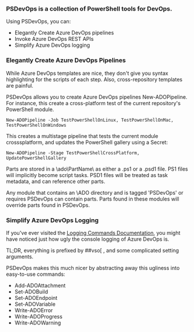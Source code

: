 ### PSDevOps is a collection of PowerShell tools for DevOps.


Using PSDevOps, you can:

* Elegantly Create Azure DevOps pipelines
* Invoke Azure DevOps REST APIs
* Simplify Azure DevOps logging

### Elegantly Create Azure DevOps Pipelines

While Azure DevOps templates are nice, they don't give you syntax highlighting for the scripts of each step.  Also, cross-repository templates are painful.

PSDevOps allows you to create Azure DevOps pipelines New-ADOPipeline.  For instance, this create a cross-platform test of the current repository's PowerShell module.

    New-ADOPipeline -Job TestPowerShellOnLinux, TestPowerShellOnMac, TestPowerShellOnWindows


This creates a multistage pipeline that tests the current module crosssplatform, and updates the PowerShell gallery using a Secret: 


    New-ADOPipeline -Stage TestPowerShellCrossPlatform, UpdatePowerShellGallery


Parts are stored in a \ado\PartName\ as either a .ps1 or a .psd1 file.
PS1 files will implicitly become script tasks.
PSD1 files will be treated as task metadata, and can reference other parts.

Any module that contains an \ADO directory and is tagged 'PSDevOps' or requires PSDevOps can contain parts.
Parts found in these modules will override parts found in PSDevOps.


### Simplify Azure DevOps Logging

If you've ever visited the [Logging Commands Documentation](https://docs.microsoft.com/en-us/azure/devops/pipelines/scripts/logging-commands), you might have noticed just how ugly the console logging of Azure DevOps is.  

TL;DR, everything is prefixed by ##vso[ , and some complicated setting arguments.

PSDevOps makes this much nicer by abstracting away this ugliness into easy-to-use commands:

* Add-ADOAttachment
* Set-ADOBuild
* Set-ADOEndpoint
* Set-ADOVariable
* Write-ADOError
* Write-ADOProgress
* Write-ADOWarning
